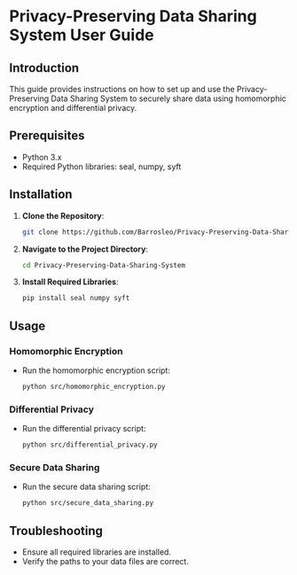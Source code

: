 # Privacy-Preserving Data Sharing System User Guide

## Introduction
This guide provides instructions on how to set up and use the Privacy-Preserving Data Sharing System to securely share data using homomorphic encryption and differential privacy.

## Prerequisites
- Python 3.x
- Required Python libraries: seal, numpy, syft

## Installation
1. **Clone the Repository**:
    ```bash
    git clone https://github.com/Barrosleo/Privacy-Preserving-Data-Sharing-System.git
    ```

2. **Navigate to the Project Directory**:
    ```bash
    cd Privacy-Preserving-Data-Sharing-System
    ```

3. **Install Required Libraries**:
    ```bash
    pip install seal numpy syft
    ```

## Usage

### Homomorphic Encryption
- Run the homomorphic encryption script:
    ```bash
    python src/homomorphic_encryption.py
    ```

### Differential Privacy
- Run the differential privacy script:
    ```bash
    python src/differential_privacy.py
    ```

### Secure Data Sharing
- Run the secure data sharing script:
    ```bash
    python src/secure_data_sharing.py
    ```

## Troubleshooting
- Ensure all required libraries are installed.
- Verify the paths to your data files are correct.
